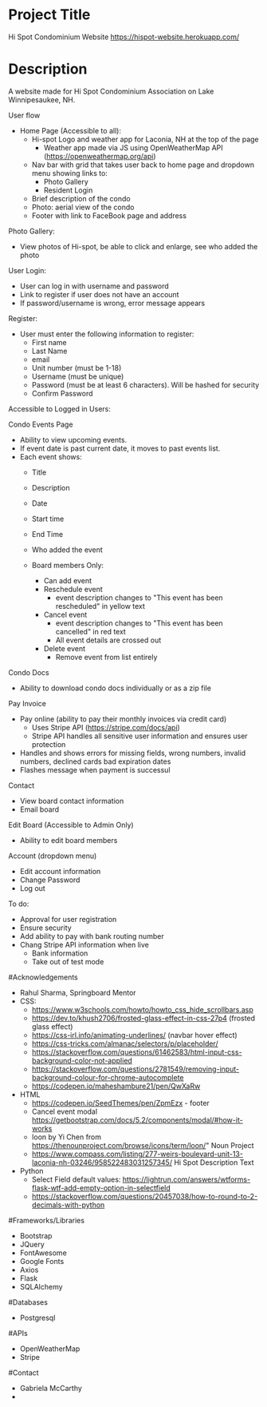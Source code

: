 # Project Title

Hi Spot Condominium Website
https://hispot-website.herokuapp.com/


# Description

A website made for Hi Spot Condominium Association on Lake Winnipesaukee, NH. 

User flow

- Home Page (Accessible to all):
  - Hi-spot Logo and weather app for Laconia, NH at the top of the page
    - Weather app made via JS using OpenWeatherMap API (https://openweathermap.org/api)
  - Nav bar with grid that takes user back to home page and dropdown menu showing links to:
    - Photo Gallery 
    - Resident Login
  - Brief description of the condo 
  - Photo: aerial view of the condo
  - Footer with link to FaceBook page and address

Photo Gallery:
- View photos of Hi-spot, be able to click and enlarge, see who added the photo

User Login:
- User can log in with username and password
- Link to register if user does not have an account
- If password/username is wrong, error message appears

Register:
- User must enter the following information to register:
  - First name
  - Last Name
  - email
  - Unit number (must be 1-18)
  - Username (must be unique)
  - Password (must be at least 6 characters). Will be hashed for security
  - Confirm Password

Accessible to Logged in Users:

Condo Events Page
- Ability to view upcoming events. 
- If event date is past current date, it moves to past events list.
- Each event shows:
  - Title
  - Description
  - Date
  - Start time
  - End Time
  - Who added the event

  - Board members Only:
    - Can add event
    - Reschedule event
      - event description changes to "This event has been rescheduled" in yellow text
    - Cancel event
      - event description changes to "This event has been cancelled" in red text
      - All event details are crossed out
    - Delete event
      - Remove event from list entirely

Condo Docs
- Ability to download condo docs individually or as a zip file

Pay Invoice
- Pay online (ability to pay their monthly invoices via credit card)
  - Uses Stripe API (https://stripe.com/docs/api)
  - Stripe API handles all sensitive user information and ensures user protection
- Handles and shows errors for missing fields, wrong numbers, invalid numbers, declined cards bad expiration dates
- Flashes message when payment is successul


Contact
- View board contact information
- Email board 

Edit Board (Accessible to Admin Only)
- Ability to edit board members

Account (dropdown menu)
- Edit account information
- Change Password
- Log out




To do:
  - Approval for user registration
  - Ensure security
  - Add ability to pay with bank routing number
  - Chang Stripe API information when live
    - Bank information
    - Take out of test mode
  
  #Acknowledgements 
- Rahul Sharma, Springboard Mentor
- CSS:
  - https://www.w3schools.com/howto/howto_css_hide_scrollbars.asp
  -  https://dev.to/khush2706/frosted-glass-effect-in-css-27p4 (frosted glass effect)
  -  https://css-irl.info/animating-underlines/ (navbar hover effect)
  -  https://css-tricks.com/almanac/selectors/p/placeholder/ 
  -   https://stackoverflow.com/questions/61462583/html-input-css-background-color-not-applied 
  -   https://stackoverflow.com/questions/2781549/removing-input-background-colour-for-chrome-autocomplete 
  -   https://codepen.io/maheshambure21/pen/QwXaRw 
- HTML
  - https://codepen.io/SeedThemes/pen/ZpmEzx - footer
  - Cancel event modal https://getbootstrap.com/docs/5.2/components/modal/#how-it-works
  - loon by Yi Chen from https://thenounproject.com/browse/icons/term/loon/" Noun Project
  - https://www.compass.com/listing/277-weirs-boulevard-unit-13-laconia-nh-03246/958522483031257345/ Hi Spot Description Text
- Python
  - Select Field default values: https://lightrun.com/answers/wtforms-flask-wtf-add-empty-option-in-selectfield   
  - https://stackoverflow.com/questions/20457038/how-to-round-to-2-decimals-with-python  

#Frameworks/Libraries
- Bootstrap 
- JQuery
- FontAwesome
- Google Fonts
- Axios
- Flask
- SQLAlchemy

#Databases
- Postgresql

#APIs
- OpenWeatherMap
- Stripe

#Contact
- Gabriela McCarthy
- 